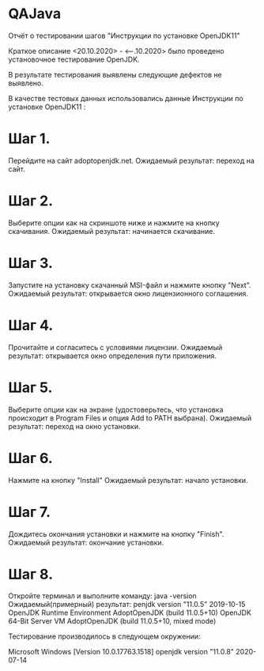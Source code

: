# QAJava
Отчёт о тестировании шагов "Инструкции по установке OpenJDK11"

Краткое описание
<20.10.2020> - <--.10.2020> было проведено установочное тестирование OpenJDK.


В результате тестирования выявлены следующие дефектов не выявлено.


В качестве тестовых данных использовались данные Инструкции по установке OpenJDK11 :

# Шаг 1. 
Перейдите на сайт adoptopenjdk.net.
Ожидаемый результат: переход на сайт.
# Шаг 2. 
Выберите опции как на скриншоте ниже и нажмите на кнопку скачивания.
Ожидаемый результат: начинается скачивание.
# Шаг 3. 
Запустите на установку скачанный MSI-файл и нажмите кнопку "Next".
Ожидаемый результат: открывается окно лицензионного соглашения.
# Шаг 4. 
Прочитайте и согласитесь с условиями лицензии.
Ожидаемый результат: открывается окно определения пути приложения.
# Шаг 5. 
Выберите опции как на экране (удостоверьтесь, что установка происходит в Program Files и опция Add to PATH выбрана).
Ожидаемый результат: переход на окно установки.
# Шаг 6. 
Нажмите на кнопку "Install"
Ожидаемый результат: начало установки.
# Шаг 7. 
Дождитесь окончания установки и нажмите на кнопку "Finish".
Ожидаемый результат: окончание установки.
# Шаг 8. 
Откройте терминал и выполните команду:
java -version
Ожидаемый(примерный) результат: penjdk version "11.0.5" 2019-10-15
OpenJDK Runtime Environment AdoptOpenJDK (build 11.0.5+10)
OpenJDK 64-Bit Server VM AdoptOpenJDK (build 11.0.5+10, mixed mode)

Тестирование производилось в следующем окружении:

Microsoft Windows [Version 10.0.17763.1518]
openjdk version "11.0.8" 2020-07-14
